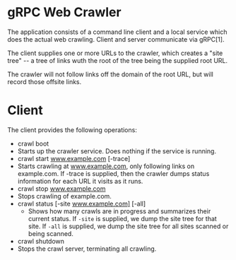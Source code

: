 # gRPC Web Crawler

The application consists of a command line client and a local service
which does the actual web crawling. Client and server communicate via gRPC[1].

The client supplies one or more URLs to the crawler, which creates a "site
tree" -- a tree of links wuth the root of the tree being the supplied root
URL.

The crawler will not follow links off the domain of the root URL, but will 
record those offsite links.

# Client

The client provides the following operations:

 - crawl boot
  - Starts up the crawler service. Does nothing if the service is running.
 - crawl start www.example.com [-trace]
  - Starts crawling at www.example.com, only following links on example.com.
    If -trace is supplied, then the crawler dumps status information for each
    URL it visits as it runs.
 - crawl stop www.example.com
  - Stops crawling of example.com.
 - crawl status [-site www.example.com] [-all]
   - Shows how many crawls are in progress and summarizes their current
     status. If `-site` is supplied, we dump the site tree for that site.
     If `-all` is supplied, we dump the site tree for all sites scanned or
     being scanned.
 - crawl shutdown
  - Stops the crawl server, terminating all crawling.

